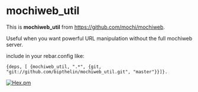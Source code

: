 # mochiweb_util
This is **mochiweb_util** from <https://github.com/mochi/mochiweb>.

Useful when you want powerful URL manipulation without the full mochiweb server.

include in your rebar.config like:

`{deps, [ {mochiweb_util, ".*", {git, "git://github.com/bipthelin/mochiweb_util.git", "master"}}]}.`

[![Hex.pm](https://img.shields.io/hexpm/v/mochiweb_util.svg?maxAge=2592000)](https://hex.pm/packages/mochiweb_util)
